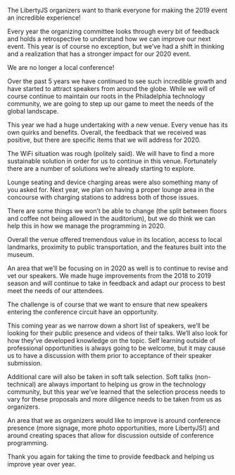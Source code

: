 The LibertyJS organizers want to thank everyone for making the 2019 event an incredible experience!

Every year the organizing committee looks through every bit of feedback and holds a retrospective to understand how we can improve our next event.  This year is of course no exception, but we’ve had a shift in thinking and a realization that has a stronger impact for our 2020 event.

We are no longer a local conference!

Over the past 5 years we have continued to see such incredible growth and have started to attract speakers from around the globe.  While we will of course continue to maintain our roots in the Philadelphia technology community, we are going to step up our game to meet the needs of the global landscape.

This year we had a huge undertaking with a new venue.   Every venue has its own quirks and benefits.  Overall, the feedback that we received was positive, but there are specific items that we will address for 2020.

The WiFi situation was rough (politely said).  We will have to find a more sustainable solution in order for us to continue in this venue.  Fortunately there are a number of solutions we’re already starting to explore.

Lounge seating and device charging areas were also something many of you asked for.  Next year, we plan on having a proper lounge area in the concourse with charging stations to address both of those issues.

There are some things we won’t be able to change (the split between floors and coffee not being allowed in the auditorium), but we do think we can help this in how we manage the programming in 2020.

Overall the venue offered tremendous value in its location, access to local landmarks, proximity to public transportation, and the features built into the museum.

An area that we’ll be focusing on in 2020 as well is to continue to revise and vet our speakers.  We made huge improvements from the 2018 to 2019 season and will continue to take in feedback and adapt our process to best meet the needs of our attendees.

The challenge is of course that we want to ensure that new speakers entering the conference circuit have an opportunity.

This coming year as we narrow down a short list of speakers, we’ll be looking for their public presence and videos of their talks.  We’ll also look for how they’ve developed knowledge on the topic.  Self learning outside of professional opportunities is always going to be welcome, but it may cause us to have a discussion with them prior to acceptance of their speaker submission.

Additional care will also be taken in soft talk selection.  Soft talks (non-technical) are always important to helping us grow in the technology community, but this year we’ve learned that the selection process needs to vary for these proposals and more diligence needs to be taken from us as organizers.

An area that we as organizers would like to improve is around conference presence (more signage, more photo opportunities, more LibertyJS!) and around creating spaces that allow for discussion outside of conference programming.

Thank you again for taking the time to provide feedback and helping us improve year over year.